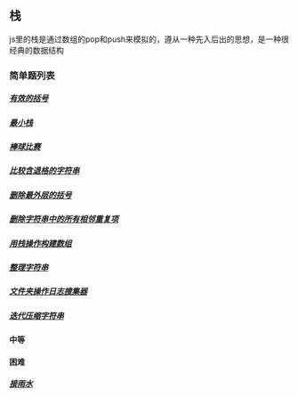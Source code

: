 ## 栈
js里的栈是通过数组的pop和push来模拟的，遵从一种先入后出的思想，是一种很经典的数据结构

### 简单题列表
##### [有效的括号](../leetcode/editor/cn/[20]有效的括号.js)
##### [最小栈](../leetcode/editor/cn/[155]最小栈.js)
##### [棒球比赛](../leetcode/editor/cn/[682]棒球比赛.js)
##### [比较含退格的字符串](../leetcode/editor/cn/[844]比较含退格的字符串.js)
##### [删除最外层的括号](../leetcode/editor/cn/[1021]删除最外层的括号.js)
##### [删除字符串中的所有相邻重复项](../leetcode/editor/cn/[1047]删除字符串中的所有相邻重复项.js)
##### [用栈操作构建数组](../leetcode/editor/cn/[1441]用栈操作构建数组.js)
##### [整理字符串](../leetcode/editor/cn/[1544]整理字符串.js)
##### [文件夹操作日志搜集器](../leetcode/editor/cn/[1598]文件夹操作日志搜集器.js)
##### [迭代压缩字符串](../leetcode/editor/cn/[604]迭代压缩字符串.js)

#### 中等

#### 困难
##### [接雨水](../leetcode/editor/cn/[42]接雨水.js)